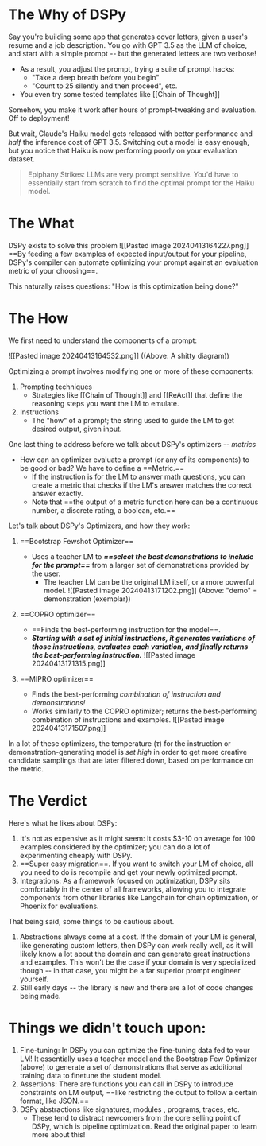 
# The Why of DSPy

Say you're building some app that generates cover letters, given a user's resume and a job description. You go with GPT 3.5 as the LLM of choice, and start with a simple prompt -- but the generated letters are two verbose!
- As a result, you adjust the prompt, trying a suite of prompt hacks:
	- "Take a deep breath before you begin"
	- "Count to 25 silently and then proceed", etc.
- You even try some tested templates like [[Chain of Thought]]

Somehow, you make it work after hours of prompt-tweaking and evaluation.
Off to deployment!

But wait, Claude's Haiku model gets released with better performance and *half* the inference cost of GPT 3.5.
Switching out a model is easy enough, but you notice that Haiku is now performing poorly on your evaluation dataset.

> Epiphany Strikes: LLMs are very prompt sensitive. You'd have to essentially start from scratch to find the optimal prompt for the Haiku model.

# The What

DSPy exists to solve this problem
![[Pasted image 20240413164227.png]]
==By feeding a few examples of expected input/output for your pipeline, DSPy's compiler can automate optimizing your prompt against an evaluation metric of your choosing==.

This naturally raises questions: "How is this optimization being done?"

# The How

We first need to understand the components of a prompt:

![[Pasted image 20240413164532.png]]
((Above: A shitty diagram))


Optimizing a prompt involves modifying one or more of these components:
1. Prompting techniques
	- Strategies like [[Chain of Thought]] and [[ReAct]] that define the reasoning steps you want the LM to emulate.
2. Instructions
	- The "how" of a prompt; the string used to guide the LM to get desired output, given input.

One last thing to address before we talk about DSPy's optimizers -- *metrics*
- How can an optimizer evaluate a prompt (or any of its components) to be good or bad? We have to define a ==Metric.==
	- If the instruction is for the LM to answer math questions, you can create a metric that checks if the LM's answer matches the correct answer exactly. 
	- Note that ==the output of a metric function here can be a continuous number, a discrete rating, a boolean, etc.==


Let's talk about DSPy's Optimizers, and how they work:

1. ==Bootstrap Fewshot Optimizer==
	- Uses a teacher LM to ***==select the best demonstrations to include for the prompt==*** from a larger set of demonstrations provided by the user.
		- The teacher LM can be the original LM itself, or a more powerful model.
![[Pasted image 20240413171202.png]]
(Above: "demo" = demonstration (exemplar))

2. ==COPRO optimizer==
	- ==Finds the best-performing instruction for the model==.
	- ***Starting with a set of initial instructions, it generates variations of those instructions, evaluates each variation, and finally returns the best-performing instruction.***
![[Pasted image 20240413171315.png]]

3. ==MIPRO optimizer==
	- Finds the best-performing *combination of instruction and demonstrations!*
	- Works similarly to the COPRO optimizer; returns the best-performing combination of instructions and examples.
![[Pasted image 20240413171507.png]]

In a lot of these optimizers, the temperature ($\tau$) for the instruction or demonstration-generating model is *set high* in order to get more creative candidate samplings that are later filtered down, based on performance on the metric.


# The Verdict

Here's what he likes about DSPy:
1. It's not as expensive as it might seem: It costs $3-10 on average for 100 examples considered by the optimizer; you can do a lot of experimenting cheaply with DSPy.
2. ==Super easy migration==. If you want to switch your LM of choice, all you need to do is recompile and get your newly optimized prompt.
3. Integrations: As a framework focused on optimization, DSPy sits comfortably in the center of all frameworks, allowing you to integrate components from other libraries like Langchain for chain optimization, or Phoenix for evaluations.

That being said, some things to be cautious about.
1. Abstractions always come at a cost. If the domain of your LM is general, like generating custom letters, then DSPy can work really well, as it will likely know a lot about the domain and can generate great instructions and examples. This won't be the case if your domain is very specialized though -- in that case, you might be a far superior prompt engineer yourself.
2. Still early days -- the library is new and there are a lot of code changes being made.


# Things we didn't touch upon:
1. Fine-tuning: In DSPy you can optimize the fine-tuning data fed to your LM! It essentially uses a teacher model and the Bootstrap Few Optimizer (above) to generate a set of demonstrations that serve as additional training data to finetune the student model.
2. Assertions: There are functions you can call in DSPy to introduce constraints on LM output, ==like restricting the output to follow a certain format, like JSON.==
3. DSPy abstractions like signatures, modules , programs, traces, etc.
	- These tend to distract newcomers from the core selling point of DSPy, which is pipeline optimization. Read the original paper to learn more about this!